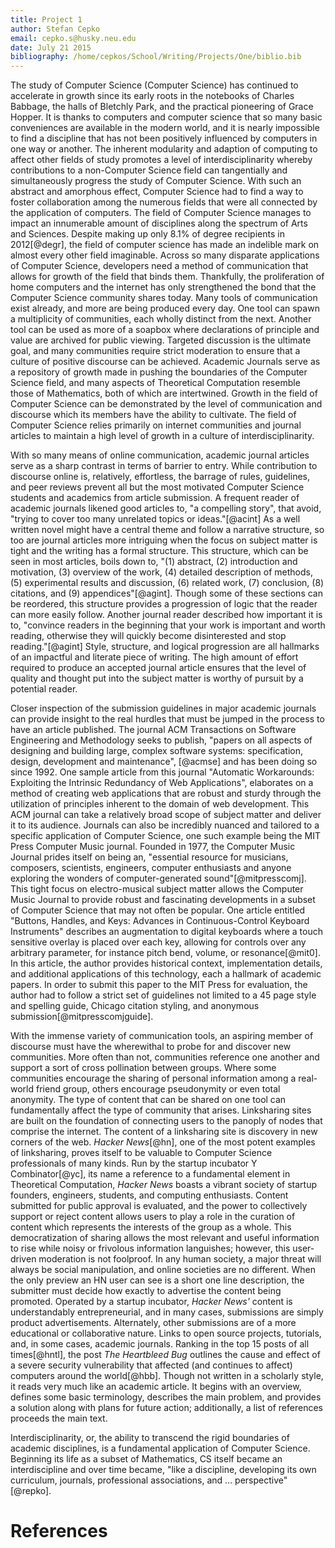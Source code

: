 ```yaml
---
title: Project 1
author: Stefan Cepko
email: cepko.s@husky.neu.edu
date: July 21 2015
bibliography: /home/cepkos/School/Writing/Projects/One/biblio.bib
---
```



The study of Computer Science (Computer Science) has continued to accelerate in growth since its
early roots in the notebooks of Charles Babbage, the halls of Bletchly Park, and
the practical pioneering of Grace Hopper. It is thanks to computers and computer
science that so many basic conveniences are available in the modern world, and it
is nearly impossible to find a discipline that has not been positively
influenced by computers in one way or another. The inherent modularity and
adaption of computing to affect other fields of study promotes a level of
interdisciplinarity whereby contributions to a non-Computer Science field can tangentially and
simultaneously progress the study of Computer Science. With such an abstract and amorphous
effect, Computer Science had to find a way to foster collaboration among the numerous fields
that were all connected by the application of computers.
The field of Computer Science manages to impact an innumerable amount of
disciplines along the spectrum of Arts and Sciences. Despite making up only 8.1%
of degree recipients in 2012[@degr], the field of computer science has made an
indelible mark on almost every other field imaginable. Across so many
disparate applications of Computer Science, developers need a method of communication that
allows for growth of the field that binds them. Thankfully, the proliferation of
home computers and the internet has only strengthened the bond that the Computer Science community
shares today. Many tools of communication exist already, and more are being
produced every day. One tool can spawn a multiplicity of communities, each
wholly distinct from the next. Another tool can be used as more of a soapbox where
declarations of principle and value are archived for public viewing. Targeted
discussion is the ultimate goal, and many communities require strict moderation
to ensure that a culture of positive discourse can be achieved. Academic
Journals serve as a repository of growth made in pushing the boundaries of the
Computer Science field, and many aspects of Theoretical Computation resemble those of
Mathematics, both of which are intertwined. Growth in the field of Computer Science can be
demonstrated by the level of communication and discourse which its members have
the ability to cultivate.
The field of Computer Science relies primarily on internet communities and journal
articles to maintain a high level of growth in a culture of interdisciplinarity. 


With so many means of online communication, academic journal articles serve as a
sharp contrast in terms of barrier to entry. While contribution to discourse
online is, relatively, effortless, the barrage of rules, guidelines, and peer
reviews prevent all but the most motivated Computer Science students and academics from
article submission. A frequent reader of academic journals likened good articles
to, "a compelling story", that avoid, "trying to cover too many unrelated topics or ideas."[@acint] 
As a well written novel might have a central theme and follow a narrative
structure, so too are journal articles more intriguing when the focus on
subject matter is tight and the writing has a formal structure.
This structure, which can be seen in most articles, boils down to, "(1)
abstract, (2) introduction and motivation, (3) overview of the work, (4)
detailed description of methods, (5) experimental results and discussion, (6)
related work, (7) conclusion, (8) citations, and (9) appendices"[@agint].
Though some of these sections can be reordered,  this
structure provides a progression of logic that the reader can more easily
follow.
Another journal reader described how important it is to, "convince readers in
the beginning that your work is important and worth reading, otherwise they will
quickly become disinterested and stop reading."[@agint]
Style, structure, and logical progression are all hallmarks of an impactful
and literate piece of writing.
The high amount of effort required to produce an accepted
journal article ensures that the level of quality and thought put into the
subject matter is worthy of pursuit by a potential reader. 

Closer inspection of the submission guidelines in major academic journals can
provide insight to the real hurdles that must be jumped in the process to have
an article published.
The journal ACM Transactions on Software Engineering and Methodology seeks to publish,
"papers on all aspects of designing and building large, complex
software systems: specification, design, development and maintenance", [@acmse]
and has been doing so since 1992. One sample article from this journal
"Automatic Workarounds: Exploiting the Intrinsic Redundancy
of Web Applications", elaborates on a method of creating web applications that
are robust and sturdy through the utilization of principles inherent to the
domain of web development. This ACM journal can take a relatively broad scope of
subject matter and deliver it to its audience.
Journals can also be incredibly nuanced and tailored to a specific application of Computer Science,
one such example being the MIT Press Computer Music journal. Founded in 1977, the Computer
Music Journal prides itself on being an, "essential resource for musicians,
composers, scientists, engineers, computer enthusiasts and anyone exploring the
wonders of computer-generated sound"[@mitpresscomj]. This tight focus on
electro-musical subject matter allows the Computer Music Journal to provide
robust and fascinating developments in a subset of Computer Science that may not often be
popular. One article entitled "Buttons, Handles, and Keys: Advances in Continuous-Control 
Keyboard Instruments" describes an augmentation to digital keyboards where a
touch sensitive overlay is placed over each key, allowing for controls over
any arbitrary parameter, for instance pitch bend, volume, or resonance[@mit0]. In this
article, the author provides historical context, implementation details, and
additional applications of this technology, each a hallmark of academic
papers. In order to submit this paper to the MIT Press for evaluation, the
author had to follow a strict set of guidelines not limited to a 45 page style
and spelling guide, Chicago citation styling, and anonymous
submission[@mitpresscomjguide]. 



With the immense variety of communication tools, an aspiring member of discourse
must have the wherewithal to probe for and discover new communities. More often
than not, communities reference one another and support a sort of cross
pollination between groups. Where some communities encourage the sharing of
personal information among a real-world friend group, others encourage
pseudonymity or even total anonymity. 
The type of content that can be shared on one tool can fundamentally affect the type of
community that arises. Linksharing sites are built on the foundation of
connecting users to the panoply of nodes that comprise the internet. The content
of a linksharing site is discovery in new corners of the web. *Hacker News*[@hn], one
of the most potent examples of linksharing, proves itself to be valuable to Computer Science
professionals of many kinds. Run by the startup incubator Y Combinator[@yc], its name
a reference to a fundamental element in Theoretical Computation, *Hacker News*
boasts a vibrant society of startup founders, engineers, students, and computing
enthusiasts. Content submitted for public approval is evaluated, and the power
to collectively support or reject content allows users to play a role in
the curation of content which represents the interests of the group as a
whole. This democratization of sharing allows the most relevant and useful
information to rise while noisy or frivolous information languishes; however,
this user-driven moderation is not foolproof. In any human society, a major threat
will always be social manipulation, and online societies are no different.
When the only preview an HN user can see is a short one line description, the
submitter must decide how exactly to advertise the content being promoted.
Operated by a startup incubator, *Hacker News'* content is understandably
entrepreneurial, and in many cases, submissions are simply product
advertisements. Alternately, other submissions are of a more educational or
collaborative nature. Links to open source projects, tutorials, and, in some
cases, academic journals. Ranking in the top 15 posts of all times[@hntl], the
post *The Heartbleed Bug* outlines the cause and effect of a severe security
vulnerability that affected (and continues to affect) computers around the
world[@hbb]. Though not written in a scholarly style, it reads very much like
an academic article. It begins with an overview, defines some basic terminology,
describes the main problem, and provides a solution along with plans for future
action; additionally, a list of references proceeds the main text.


Interdisciplinarity, or, the ability to transcend the rigid boundaries of
academic disciplines, is a fundamental application of Computer Science.
Beginning its life as a subset of Mathematics, CS itself became an
interdiscipline and over time became, "like a discipline, developing its own
curriculum, journals, professional associations, and ... perspective"[@repko].


# References
